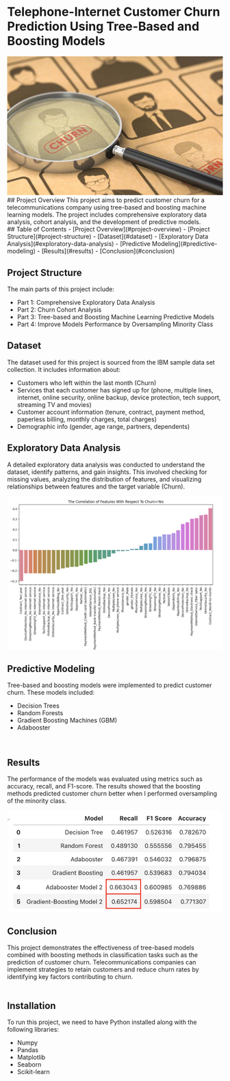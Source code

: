 # Telephone-Internet Customer Churn Prediction Using Tree-Based and Boosting Models

<img src="img/Churn.jpeg" alt="churn" width="600"/>
<br>
## Project Overview
This project aims to predict customer churn for a telecommunications company using tree-based and boosting machine learning models. The project includes comprehensive exploratory data analysis, cohort analysis, and the development of predictive models.
<br>
## Table of Contents
- [Project Overview](#project-overview)
- [Project Structure](#project-structure)
- [Dataset](#dataset)
- [Exploratory Data Analysis](#exploratory-data-analysis)
- [Predictive Modeling](#predictive-modeling)
- [Results](#results)
- [Conclusion](#conclusion)
<br>

## Project Structure
The main parts of this project include:
- Part 1: Comprehensive Exploratory Data Analysis
- Part 2: Churn Cohort Analysis
- Part 3: Tree-based and Boosting Machine Learning Predictive Models
- Part 4: Improve Models Performance by Oversampling Minority Class


## Dataset
The dataset used for this project is sourced from the IBM sample data set collection. It includes information about:
- Customers who left within the last month (Churn)
- Services that each customer has signed up for (phone, multiple lines, internet, online security, online backup, device protection, tech support, streaming TV and movies)
- Customer account information (tenure, contract, payment method, paperless billing, monthly charges, total charges)
- Demographic info (gender, age range, partners, dependents)


## Exploratory Data Analysis
A detailed exploratory data analysis was conducted to understand the dataset, identify patterns, and gain insights. This involved checking for missing values, analyzing the distribution of features, and visualizing relationships between features and the target variable (Churn).

<img src="img/Correlations.png" alt="churn" width="850"/>
<br>

## Predictive Modeling
Tree-based and boosting models were implemented to predict customer churn. These models included:
- Decision Trees
- Random Forests
- Gradient Boosting Machines (GBM)
- Adabooster

<br>

## Results
The performance of the models was evaluated using metrics such as accuracy, recall, and F1-score. The results showed that the boosting methods predicted customer churn better when I performed oversampling of the minority class.

<img src="img/Metrics.png" alt="churn" width="600"/>
<br>

## Conclusion
This project demonstrates the effectiveness of tree-based models combined with boosting methods in classification tasks such as the prediction of customer churn. Telecommunications companies can implement strategies to retain customers and reduce churn rates by identifying key factors contributing to churn.
<br>
<br>

## Installation
To run this project, we need to have Python installed along with the following libraries:
- Numpy
- Pandas
- Matplotlib
- Seaborn
- Scikit-learn
